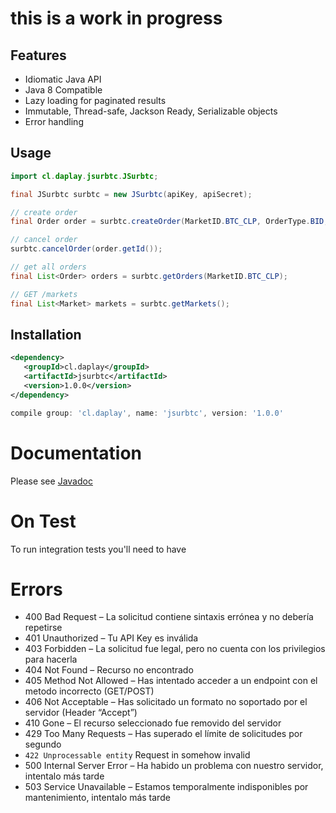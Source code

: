 # this is a work in progress

## Features

- Idiomatic Java API
- Java 8 Compatible
- Lazy loading for paginated results
- Immutable, Thread-safe, Jackson Ready, Serializable objects
- Error handling

## Usage

```java
import cl.daplay.jsurbtc.JSurbtc;

final JSurbtc surbtc = new JSurbtc(apiKey, apiSecret);

// create order
final Order order = surbtc.createOrder(MarketID.BTC_CLP, OrderType.BID, OrderPriceType.LIMIT, BigDecimal.ONE, BigDecimal.ONE);

// cancel order
surbtc.cancelOrder(order.getId());

// get all orders
final List<Order> orders = surbtc.getOrders(MarketID.BTC_CLP);

// GET /markets
final List<Market> markets = surbtc.getMarkets();
```

## Installation

```xml
<dependency>
   <groupId>cl.daplay</groupId>
   <artifactId>jsurbtc</artifactId>
   <version>1.0.0</version>
</dependency>
```

```groovy
compile group: 'cl.daplay', name: 'jsurbtc', version: '1.0.0'
```
   
# Documentation

Please see [Javadoc](http://docs.daplay.cl/jsurbtc/cl/daplay/jsurbtc/JSurbtc.html)

# On Test

To run integration tests you'll need to have 

# Errors

- 400 Bad Request – La solicitud contiene sintaxis errónea y no debería repetirse
- 401 Unauthorized – Tu API Key es inválida
- 403 Forbidden – La solicitud fue legal, pero no cuenta con los privilegios para hacerla
- 404 Not Found – Recurso no encontrado
- 405 Method Not Allowed – Has intentado acceder a un endpoint con el metodo incorrecto (GET/POST)
- 406 Not Acceptable – Has solicitado un formato no soportado por el servidor (Header “Accept”)
- 410 Gone – El recurso seleccionado fue removido del servidor
- 429 Too Many Requests – Has superado el límite de solicitudes por segundo
- `422 Unprocessable entity` Request in somehow invalid
- 500 Internal Server Error – Ha habido un problema con nuestro servidor, intentalo más tarde
- 503 Service Unavailable – Estamos temporalmente indisponibles por mantenimiento, intentalo más tarde
